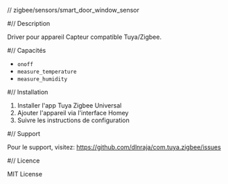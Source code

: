 // zigbee/sensors/smart_door_window_sensor

#// Description

Driver pour appareil Capteur compatible Tuya/Zigbee.

#// Capacités

- `onoff`
- `measure_temperature`
- `measure_humidity`

#// Installation

1. Installer l'app Tuya Zigbee Universal
2. Ajouter l'appareil via l'interface Homey
3. Suivre les instructions de configuration

#// Support

Pour le support, visitez: https://github.com/dlnraja/com.tuya.zigbee/issues

#// Licence

MIT License
